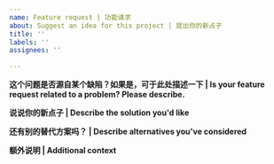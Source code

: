 ```yaml
---
name: Feature request | 功能请求
about: Suggest an idea for this project | 提出你的新点子
title: ''
labels: ''
assignees: ''

---
```


**这个问题是否源自某个缺陷？如果是，可于此处描述一下 | Is your feature request related to a problem? Please describe.**

**说说你的新点子 | Describe the solution you'd like**

**还有别的替代方案吗？ | Describe alternatives you've considered**

**额外说明 | Additional context**
